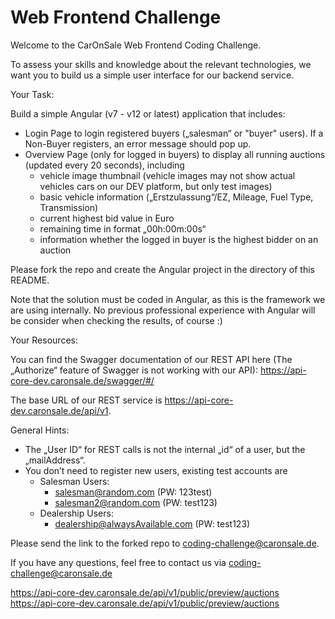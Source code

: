 # Web Frontend Challenge

Welcome to the CarOnSale Web Frontend Coding Challenge.

To assess your skills and knowledge about the relevant technologies, we want you to build us a simple user interface for our backend service.

Your Task:

Build a simple Angular (v7 - v12 or latest) application that includes:
- Login Page to login registered buyers („salesman“ or "buyer" users). If a Non-Buyer registers, an error message should pop up.
- Overview Page (only for logged in buyers) to display all running auctions (updated every 20 seconds), including
   - vehicle image thumbnail (vehicle images may not show actual vehicles cars on our DEV platform, but only test images)
   - basic vehicle information („Erstzulassung“/EZ, Mileage, Fuel Type, Transmission)
   - current highest bid value in Euro
   - remaining time in format „00h:00m:00s“
   - information whether the logged in buyer is the highest bidder on an auction
   
Please fork the repo and create the Angular project in the directory of this README.

Note that the solution must be coded in Angular, as this is the framework we are using internally. 
No previous professional experience with Angular will be consider when checking the results, of course :)

Your Resources:

You can find the Swagger documentation of our REST API here (The „Authorize“ feature of Swagger is not working with our API):
https://api-core-dev.caronsale.de/swagger/#/

The base URL of our REST service is <https://api-core-dev.caronsale.de/api/v1>.


General Hints:

- The „User ID“ for REST calls is not the internal „id“ of a user, but the „mailAddress“.
- You don’t need to register new users, existing test accounts are
   - Salesman Users:
      - salesman@random.com (PW: 123test)
      - salesman2@random.com (PW: test123)
   - Dealership Users:
      - dealership@alwaysAvailable.com (PW: test123)

Please send the link to the forked repo to coding-challenge@caronsale.de.

If you have any questions, feel free to contact us via <coding-challenge@caronsale.de>

https://api-core-dev.caronsale.de/api/v1​/public​/preview​/auctions
https://api-core-dev.caronsale.de/api/v1/public/preview/auctions